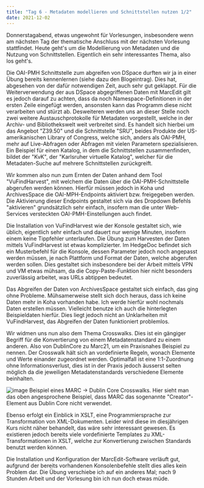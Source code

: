 ```yaml
---
title: "Tag 6 - Metadaten modellieren und Schnittstellen nutzen 1/2"
date: 2021-12-02
---
```


Donnerstagabend, etwas ungewohnt für Vorlesungen, insbesondere wenn am nächsten Tag der thematische Anschluss mit der nächsten Vorlesung stattfindet. Heute geht's um die Modellierung von Metadaten und die Nutzung von Schnittstellen. Eigentlich ein sehr interessantes Thema, also los geht's. 

Die OAI-PMH Schnittstelle zum abgreifen von DSpace durften wir ja in einer Übung bereits kennenlernen (siehe dazu den Blogeintrag). Dies hat, abgesehen von der dafür notwendigen Zeit, auch sehr gut geklappt. Für die Weiterverwendung der aus DSpace abgegriffenen Daten mit MarcEdit gilt es jedoch darauf zu achten, dass da noch Namespace-Definitionen in der ersten Zeile eingefügt werden, ansonsten kann das Programm diese nicht verarbeiten und stürzt ab. Desweiteren werden uns an dieser Stelle noch zwei weitere Austauschprotokolle für Metadaten vorgestellt, welche in der Archiv- und Bibliothekswelt weit verbreitet sind. Es handelt sich hierbei um das Angebot "Z39.50" und die Schnittstelle "SRU", beides Produkte der US-amerikanischen Library of Congress, welche sich, anders als OAI-PMH, mehr auf Live-Abfragen oder Abfragen mit vielen Parametern spezialisieren. Ein Beispiel für einen Katalog, in dem die Schnittstellen zusammenfinden, bildet der "KvK", der "Karlsruher virtuelle Katalog", welcher für die Metadaten-Suche auf mehrere Schnittstellen zurückgreift. 

Wir kommen also nun zum Ernten der Daten anhand dem Tool "VuFindHarvest", mit welchem die Daten über die OAI-PMH-Schnittstelle abgerufen werden können. Hierfür müssen jedoch in Koha und ArchivesSpace die OAI-MPH-Endpoints aktiviert bzw. freigegeben werden. Die Aktivierung dieser Endpoints gestaltet sich via des Dropdown Befehls "aktivieren" grundsätzlich sehr einfach, insofern man die unter Web-Services versteckten OAI-PMH-Einstellungen auch findet. 

Die Installation von VuFindHarvest wie der Konsole gestaltet sich, wie üblich, eigentlich sehr einfach und dauert nur wenige Minuten, insofern einem keine Tippfehler unterlaufen. Die Übung zum Harvesten der Daten mittels VuFindHarvest ist etwas komplizierter. Im HedgeDoc befindet sich ein Musterbefehl für die Konsole, dessen Parameter jedoch noch angepasst werden müssen, je nach Plattform und Format der Daten, welche abgerufen werden sollen. Dies gestaltet sich insbesondere bei der Arbeit mittels VPN und VM etwas mühsam, da die Copy-Paste-Funktion hier nicht besonders zuverlässig arbeitet, was URLs abtippen bedeutet. 

Das Abgreifen der Daten von ArchivesSpace gestaltet sich einfach, das ging ohne Probleme. Mühsamerweise stellt sich doch heraus, dass ich keine Daten mehr in Koha vorhanden habe. Ich werde hierfür wohl nochmals Daten erstellen müssen. Vielleicht benutze ich auch die hinterlegten Beispieldaten hierfür. Dies liegt jedoch nicht an Unklarheiten mit VuFindHarvest, das Abgreifen der Daten funktioniert problemlos. 

Wir widmen uns nun also dem Thema Crosswalks. Dies ist ein gängiger Begriff für die Konvertierung von einem Metadatenstandard zu einem anderen. Also von DublinCore zu Marc21, um ein Praxisnahes Beispiel zu nennen. Der Crosswalk hält sich an vordefinierte Regeln, wonach Elemente und Werte einander zugeordnet werden. Optimalfall ist eine 1:1-Zuordnung ohne Informationsverlust, dies ist in der Praxis jedoch äusserst selten möglich da die jeweiligen Metadatenstandards verschiedene Elemente beinhalten. 

![image](https://user-images.githubusercontent.com/91458246/151666755-6b199c3c-5115-43bd-9c7d-62a77ee961e2.png)
Beispiel eines MARC -> Dublin Core Crosswalks. Hier sieht man das oben angesprochene Beispiel, dass MARC das sogenannte "Creator"-Element aus Dublin Core nicht verwendet.

Ebenso erfolgt ein Einblick in XSLT, eine Programmiersprache zur Transformation von XML-Dokumenten. Leider wird diese im diesjährigen Kurs nicht näher behandelt, das wäre sehr interessant gewesen. Es existieren jedoch bereits viele vordefinierte Templates zu XML-Transformationen in XSLT, welche zur Konvertierung zwischen Standards benutzt werden können. 

Die Installation und Konfiguration der MarcEdit-Software verläuft gut, aufgrund der bereits vorhandenen Konsolenbefehle stellt dies alles kein Problem dar. Die Übung verschiebe ich auf ein anderes Mal; nach 9 Stunden Arbeit und der Vorlesung bin ich nun doch etwas müde.
